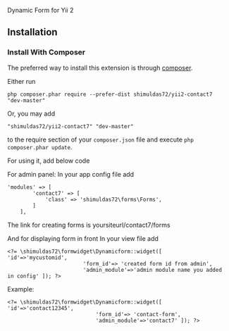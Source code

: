 Dynamic Form for Yii 2


Installation
------------

### Install With Composer

The preferred way to install this extension is through [composer](http://getcomposer.org/download/).

Either run

```
php composer.phar require --prefer-dist shimuldas72/yii2-contact7 "dev-master"
```

Or, you may add

```
"shimuldas72/yii2-contact7" "dev-master"
```

to the require section of your `composer.json` file and execute `php composer.phar update`.

For using it, add below code

For admin panel:
In your app config file add

```
'modules' => [
        'contact7' => [
            'class' => 'shimuldas72\forms\Forms',
        ]
    ],
```

The link for creating forms is yoursiteurl/contact7/forms

And for displaying form in front 
In your view file add
```
<?= \shimuldas72\formwidget\Dynamicform::widget([   'id'=>'mycustomid', 
						'form_id'=> 'created form id from admin',
						'admin_module'=>'admin module name you added in config' ]); ?>
```
Example:
```
<?= \shimuldas72\formwidget\Dynamicform::widget([ 'id'=>'contact12345', 
							'form_id'=> 'contact-form',
							'admin_module'=>'contact7' ]); ?>
```

